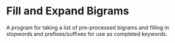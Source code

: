 # Fill and Expand Bigrams
 A program for taking a list of pre-processed bigrams and filling in stopwords and prefixes/suffixes for use as completed keywords.
